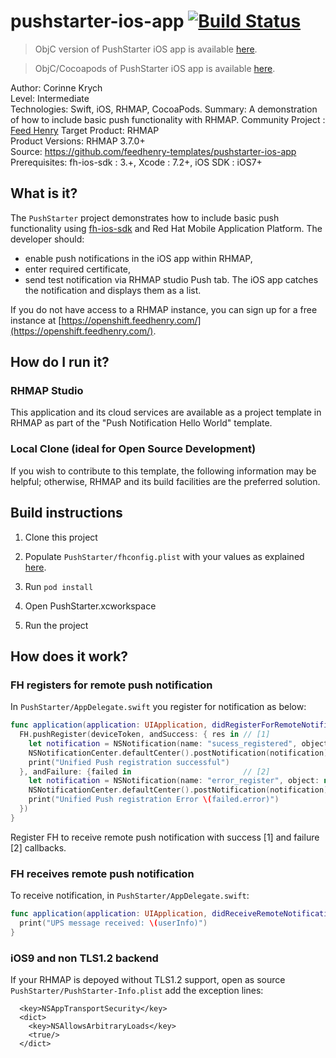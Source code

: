 # pushstarter-ios-app [![Build Status](https://travis-ci.org/feedhenry-templates/pushstarter-ios-app.png)](https://travis-ci.org/feedhenry-templates/pushstarter-ios-app)

> ObjC version of PushStarter iOS app is available [here](https://github.com/feedhenry-templates/pushstarter-ios-app/).

> ObjC/Cocoapods of PushStarter iOS app is available [here](https://github.com/feedhenry-templates/pushstarter-ios-app/tree/cocoapods).

Author: Corinne Krych   
Level: Intermediate  
Technologies: Swift, iOS, RHMAP, CocoaPods.
Summary: A demonstration of how to include basic push functionality with RHMAP.
Community Project : [Feed Henry](http://feedhenry.org)
Target Product: RHMAP  
Product Versions: RHMAP 3.7.0+   
Source: https://github.com/feedhenry-templates/pushstarter-ios-app  
Prerequisites: fh-ios-sdk : 3.+, Xcode : 7.2+, iOS SDK : iOS7+

## What is it?

The ```PushStarter``` project demonstrates how to include basic push functionality using [fh-ios-sdk](https://github.com/feedhenry/fh-ios-sdk) and Red Hat Mobile Application Platform. The developer should:
- enable push notifications in the iOS app within RHMAP, 
- enter required certificate,
- send test notification via RHMAP studio Push tab.
The iOS app catches the notification and displays them as a list.

If you do not have access to a RHMAP instance, you can sign up for a free instance at [https://openshift.feedhenry.com/](https://openshift.feedhenry.com/).

## How do I run it?  

### RHMAP Studio

This application and its cloud services are available as a project template in RHMAP as part of the "Push Notification Hello World" template.

### Local Clone (ideal for Open Source Development)

If you wish to contribute to this template, the following information may be helpful; otherwise, RHMAP and its build facilities are the preferred solution.

## Build instructions

1. Clone this project

2. Populate ```PushStarter/fhconfig.plist``` with your values as explained [here](http://docs.feedhenry.com/v3/dev_tools/sdks/ios.html#ios-configure).

3. Run ```pod install```

4. Open PushStarter.xcworkspace

4. Run the project
 
## How does it work?

### FH registers for remote push notification

In ```PushStarter/AppDelegate.swift``` you register for notification as below:

```Swift
func application(application: UIApplication, didRegisterForRemoteNotificationsWithDeviceToken deviceToken: NSData) {
  FH.pushRegister(deviceToken, andSuccess: { res in // [1]
    let notification = NSNotification(name: "sucess_registered", object: nil)
    NSNotificationCenter.defaultCenter().postNotification(notification)
    print("Unified Push registration successful")
  }, andFailure: {failed in                         // [2]
    let notification = NSNotification(name: "error_register", object: nil)
    NSNotificationCenter.defaultCenter().postNotification(notification)
    print("Unified Push registration Error \(failed.error)")
  })
}
```
Register FH to receive remote push notification with success [1] and failure [2] callbacks.

### FH receives remote push notification

To receive notification, in ```PushStarter/AppDelegate.swift```:

```Swift
func application(application: UIApplication, didReceiveRemoteNotification userInfo: [NSObject: AnyObject]) {
  print("UPS message received: \(userInfo)")
}
```
### iOS9 and non TLS1.2 backend

If your RHMAP is depoyed without TLS1.2 support, open as source  ```PushStarter/PushStarter-Info.plist``` add the exception lines:

```
  <key>NSAppTransportSecurity</key>
  <dict>
    <key>NSAllowsArbitraryLoads</key>
    <true/>
  </dict>
```
